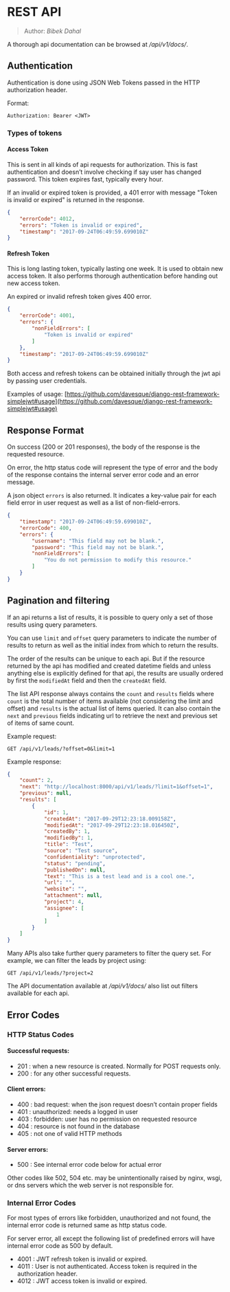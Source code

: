# REST API

> Author: *Bibek Dahal*

A thorough api documentation can be browsed at */api/v1/docs/*.

## Authentication

Authentication is done using JSON Web Tokens passed in the HTTP authorization header.

Format:

```
Authorization: Bearer <JWT>
```

### Types of tokens

#### Access Token

This is sent in all kinds of api requests for authorization. This is fast authentication and doesn’t involve checking if say user has changed password. This token expires fast, typically every hour.

If an invalid or expired token is provided, a 401 error with message "Token is invalid or expired" is returned in the response.

```json
{
    "errorCode": 4012,
    "errors": "Token is invalid or expired",
    "timestamp": "2017-09-24T06:49:59.699010Z"
}
```

#### Refresh Token

This is long lasting token, typically lasting one week. It is used to obtain new access token. It also performs thorough authentication before handing out new access token.

An expired or invalid refresh token gives 400 error.

```json
{
    "errorCode": 4001,
    "errors": {
        "nonFieldErrors": [
            "Token is invalid or expired"
        ]
    },
    "timestamp": "2017-09-24T06:49:59.699010Z"
}
```

Both access and refresh tokens can be obtained initially through the jwt api by passing user credentials.

Examples of usage: [https://github.com/davesque/django-rest-framework-simplejwt#usage](https://github.com/davesque/django-rest-framework-simplejwt#usage)


## Response Format

On success (200 or 201 responses), the body of the response is the requested resource.

On error, the http status code will represent the type of error and the body of the response contains the internal server error code and an error message.

A json object `errors` is also returned. It indicates a key-value pair for each field error in user request as well as a list of non-field-errors.

```json
{
    "timestamp": "2017-09-24T06:49:59.699010Z",
	"errorCode": 400,
    "errors": {
        "username": "This field may not be blank.",
        "password": "This field may not be blank.",
    	"nonFieldErrors": [
            "You do not permission to modify this resource."
        ]
    }
}
```


## Pagination and filtering

If an api returns a list of results, it is possible to query only a set of those results using query parameters.

You can use `limit` and `offset` query parameters to indicate the number of results to return as well as the
initial index from which to return the results.

The order of the results can be unique to each api. But if the resource returned by the api
has modified and created datetime fields and unless anything else is explicitly defined for that
api, the results are usually ordered by first the `modifiedAt` field and then the `createdAt`
field.

The list API response always contains the `count` and `results` fields where `count` is the total number
of items available (not considering the limit and offset)
and `results` is the actual list of items queried.
It can also contain the `next` and `previous` fields indicating url
to retrieve the next and previous set of items of same count.


Example request:

```
GET /api/v1/leads/?offset=0&limit=1

```

Example response:

```json
{
    "count": 2,
    "next": "http://localhost:8000/api/v1/leads/?limit=1&offset=1",
    "previous": null,
    "results": [
        {
            "id": 1,
            "createdAt": "2017-09-29T12:23:18.009158Z",
            "modifiedAt": "2017-09-29T12:23:18.016450Z",
            "createdBy": 1,
            "modifiedBy": 1,
            "title": "Test",
            "source": "Test source",
            "confidentiality": "unprotected",
            "status": "pending",
            "publishedOn": null,
            "text": "This is a test lead and is a cool one.",
            "url": "",
            "website": "",
            "attachment": null,
            "project": 4,
            "assignee": [
                1
            ]
        }
    ]
}
```

Many APIs also take further query parameters to filter the query set. For example, we can filter
the leads by project using:

```
GET /api/v1/leads/?project=2
```

The API documentation available at */api/v1/docs/* also list out filters available for each api.

## Error Codes

### HTTP Status Codes

#### Successful requests:

* 201 :	when a new resource is created. Normally for POST requests only.
* 200 :	for any other successful requests.

#### Client errors:

* 400 :	bad request: when the json request doesn’t contain proper fields
* 401 :	unauthorized: needs a logged in user
* 403 :	forbidden: user has no permission on requested resource
* 404 :	resource is not found in the database
* 405 :	not one of valid HTTP methods

#### Server errors:
* 500 :	See internal error code below for actual error

Other codes like 502, 504 etc. may be unintentionally raised by nginx, wsgi, or dns servers which the web server is not responsible for.

### Internal Error Codes

For most types of errors like forbidden, unauthorized and not found, the internal error code is returned same as http status code.

For server error, all except the following list of predefined errors will have internal error code as 500 by default.

* 4001 : JWT refresh token is invalid or expired.
* 4011 : User is not authenticated. Access token is required in the authorization header.
* 4012 : JWT access token is invalid or expired.
